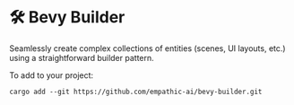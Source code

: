 # 🛠️ Bevy Builder

Seamlessly create complex collections of entities (scenes, UI layouts, etc.) using a straightforward builder pattern.

To add to your project:

```
cargo add --git https://github.com/empathic-ai/bevy-builder.git
```
